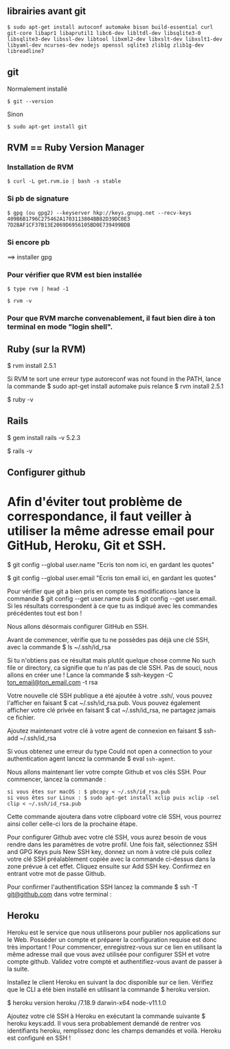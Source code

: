 
## librairies avant git

	$ sudo apt-get install autoconf automake bison build-essential curl git-core libapr1 libaprutil1 libc6-dev libltdl-dev libsqlite3-0 libsqlite3-dev libssl-dev libtool libxml2-dev libxslt-dev libxslt1-dev libyaml-dev ncurses-dev nodejs openssl sqlite3 zlib1g zlib1g-dev libreadline7

## git

Normalement installé

	$ git --version

Sinon

	$ sudo apt-get install git


## RVM == Ruby Version Manager

### Installation de RVM

	$ curl -L get.rvm.io | bash -s stable

### Si pb de signature

	$ gpg (ou gpg2) --keyserver hkp://keys.gnupg.net --recv-keys 409B6B1796C275462A1703113804BB82D39DC0E3 7D2BAF1CF37B13E2069D6956105BD0E739499BDB

### Si encore pb

==> installer gpg

### Pour vérifier que RVM est bien installée

	$ type rvm | head -1

	$ rvm -v

### Pour que RVM marche convenablement, il faut bien dire à ton terminal en mode "login shell". 


## Ruby (sur la RVM)

$ rvm install 2.5.1

Si RVM te sort une erreur type autoreconf was not found in the PATH, lance la commande $ sudo apt-get install automake puis relance $ rvm install 2.5.1

$ ruby -v

## Rails

$ gem install rails -v 5.2.3

$ rails -v

## Configurer github

# Afin d'éviter tout problème de correspondance, il faut veiller à utiliser la même adresse email pour GitHub, Heroku, Git et SSH.

$ git config --global user.name "Ecris ton nom ici, en gardant les quotes"

$ git config --global user.email "Ecris ton email ici, en gardant les quotes"

Pour vérifier que git a bien pris en compte tes modifications lance la commande $ git config --get user.name puis $ git config --get user.email. Si les résultats correspondent à ce que tu as indiqué avec les commandes précédentes tout est bon !

Nous allons désormais configurer GitHub en SSH. 

Avant de commencer, vérifie que tu ne possèdes pas déjà une clé SSH, avec la commande $ ls ~/.ssh/id_rsa

Si tu n'obtiens pas ce résultat mais plutôt quelque chose comme No such file or directory, ca signifie que tu n'as pas de clé SSH. Pas de souci, nous allons en créer une ! Lance la commande $ ssh-keygen -C ton_email@ton_email.com -t rsa

Votre nouvelle clé SSH publique a été ajoutée à votre .ssh/, vous pouvez l'afficher en faisant $ cat ~/.ssh/id_rsa.pub. Vous pouvez également afficher votre clé privée en faisant $ cat ~/.ssh/id_rsa, ne partagez jamais ce fichier.

Ajoutez maintenant votre clé à votre agent de connexion en faisant $ ssh-add ~/.ssh/id_rsa

Si vous obtenez une erreur du type Could not open a connection to your authentication agent lancez la commande $ eval `ssh-agent`.

Nous allons maintenant lier votre compte Github et vos clés SSH. Pour commencer, lancez la commande :

    si vous êtes sur macOS : $ pbcopy < ~/.ssh/id_rsa.pub
    si vous êtes sur Linux : $ sudo apt-get install xclip puis xclip -sel clip < ~/.ssh/id_rsa.pub

Cette commande ajoutera dans votre clipboard votre clé SSH, vous pourrez ainsi coller celle-ci lors de la prochaine étape.

Pour configurer Github avec votre clé SSH, vous aurez besoin de vous rendre dans les paramètres de votre profil. Une fois fait, sélectionnez SSH and GPG Keys puis New SSH key, donnez un nom à votre clé puis collez votre clé SSH préalablement copiée avec la commande ci-dessus dans la zone prévue à cet effet. Cliquez ensuite sur Add SSH key. Confirmez en entrant votre mot de passe Github.

Pour confirmer l'authentification SSH lancez la commande $ ssh -T git@github.com dans votre terminal :

## Heroku

Heroku est le service que nous utiliserons pour publier nos applications sur le Web. Posséder un compte et préparer la configuration requise est donc très important !
Pour commencer, enregistrez-vous sur ce lien en utilisant la même adresse mail que vous avez utilisée pour configurer SSH et votre compte github. Validez votre compté et authentifiez-vous avant de passer à la suite.

Installez le client Heroku en suivant la doc disponible sur ce lien. Vérifiez que le CLI a été bien installé en utilisant la commande $ heroku version.

$ heroku version
heroku /7.18.9 darwin-x64 node-v11.1.0

Ajoutez votre clé SSH à Heroku en exécutant la commande suivante $ heroku keys:add. Il vous sera probablement demandé de rentrer vos identifiants heroku, remplissez donc les champs demandés et voilà. Heroku est configuré en SSH !